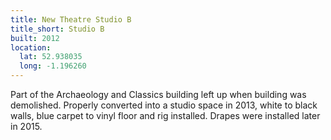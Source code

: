 ```yaml
---
title: New Theatre Studio B
title_short: Studio B
built: 2012
location:
  lat: 52.938035
  long: -1.196260
---
```


Part of the Archaeology and Classics building left up when building was demolished.
Properly converted into a studio space in 2013, white to black walls, blue carpet to
vinyl floor and rig installed. Drapes were installed later in 2015.


